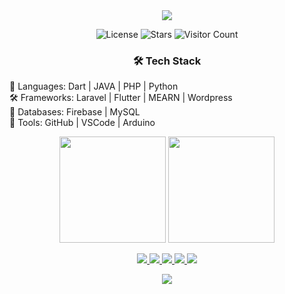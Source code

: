 <div align="center"> <img src="https://capsule-render.vercel.app/api?type=waving&height=250&text=⚡%20[Avishka%20bandara]%20⚡&fontAlign=50&fontAlignY=40&color=gradient&animation=twinkling" /> <br> 

![License](https://img.shields.io/badge/License-MIT-green.svg)
![Stars](https://img.shields.io/github/stars/Avishka-bandara/Avishka-bandara)
![Visitor Count](https://profile-counter.glitch.me/Avishka-bandara/count.svg)


### 🛠 Tech Stack
<div align="center">
  <div align="justify">

🧙 Languages: Dart | JAVA | PHP | Python <br>
🛠️ Frameworks: Laravel | Flutter | MEARN | Wordpress <br>
🧠 Databases: Firebase | MySQL <br>
🔧 Tools: GitHub | VSCode | Arduino

  </div>
</div>


<p></p>


<p align="center"> 
  <img src="https://github-readme-stats.vercel.app/api?username=Avishka-bandara&show_icons=true&theme=radical" height="170"/> 
  <img src="https://github-readme-streak-stats.herokuapp.com/?user=Avishka-bandara&theme=radical" height="170"/> 
</p>


<p align="center"> 
  <a href="mailto:your-email@gmail.com" target="_blank">
    <img src="https://img.shields.io/badge/Gmail-%23D14836?style=for-the-badge&logo=gmail&logoColor=white"/>
  </a> 
  <a href="https://www.linkedin.com/in/avishka-bandara-49049a232" target="_blank">
    <img src="https://img.shields.io/badge/LinkedIn-%230077B5?style=for-the-badge&logo=linkedin&logoColor=white"/>
  </a> 
  <a href="https://twitter.com/your-twitter" target="_blank">
    <img src="https://img.shields.io/badge/Twitter-%231DA1F2?style=for-the-badge&logo=twitter&logoColor=white"/>
  </a>
 <a href="https://www.facebook.com/avishka.bandara.01" target="_blank">
  <img src="https://img.shields.io/badge/Facebook-%231877F2?style=for-the-badge&logo=facebook&logoColor=white"/>
  </a>
  <a href="https://instagram.com/your-instagram-username" target="_blank">
    <img src="https://img.shields.io/badge/Instagram-%23E4405F?style=for-the-badge&logo=instagram&logoColor=white"/>
  </a>
</p>


<div align="center"> <img src="https://readme-typing-svg.herokuapp.com?font=Fira+Code&size=24&pause=1500&center=true&width=1000&speed=50&lines=The+only+limit+to+our+realization+of+tomorrow+is+our+doubts+of+today;010+0101+1110+01+101+0101010111+00+11000101+10+111+111101+01+11111" /> </div>

